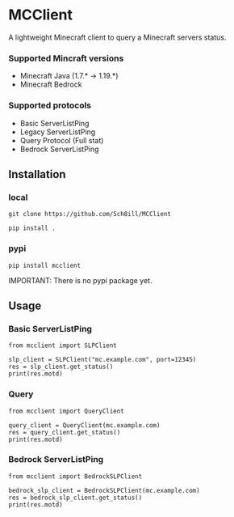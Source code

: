 # MCClient
A lightweight Minecraft client to query a Minecraft servers status.

### Supported Mincraft versions
* Minecraft Java (1.7.* -> 1.19.*)
*  Minecraft Bedrock

### Supported protocols
* Basic ServerListPing
* Legacy ServerListPing
* Query Protocol (Full stat)
* Bedrock ServerListPing

## Installation 
### local
```
git clone https://github.com/Sch8ill/MCClient
```
```
pip install .
```
### pypi
```
pip install mcclient
```
IMPORTANT: There is no pypi package yet.


## Usage
### Basic ServerListPing
```
from mcclient import SLPClient

slp_client = SLPClient("mc.example.com", port=12345)
res = slp_client.get_status()
print(res.motd)
 ```
### Query
```
from mcclient import QueryClient

query_client = QueryClient(mc.example.com)
res = query_client.get_status()
print(res.motd)
```

### Bedrock ServerListPing
```
from mcclient import BedrockSLPClient

bedrock_slp_client = BedrockSLPClient(mc.example.com)
res = bedrock_slp_client.get_status()
print(res.motd)
